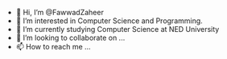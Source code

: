 - 👋 Hi, I’m @FawwadZaheer
- 👀 I’m interested in Computer Science and Programming.
- 🌱 I’m currently studying Computer Science at NED University
- 💞️ I’m looking to collaborate on ...
- 📫 How to reach me ...

<!---
FawwadZaheer/FawwadZaheer is a ✨ special ✨ repository because its `README.md` (this file) appears on your GitHub profile.
You can click the Preview link to take a look at your changes.
--->
